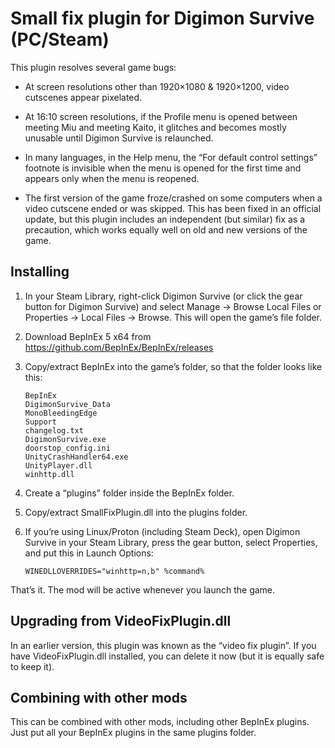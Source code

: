 Small fix plugin for Digimon Survive (PC/Steam)
===============================================

This plugin resolves several game bugs:

  * At screen resolutions other than 1920×1080 & 1920×1200,
    video cutscenes appear pixelated.

  * At 16:10 screen resolutions, if the Profile menu is opened
    between meeting Miu and meeting Kaito, it glitches and
    becomes mostly unusable until Digimon Survive is relaunched.

  * In many languages, in the Help menu, the “For default control
    settings” footnote is invisible when the menu is opened for
    the first time and appears only when the menu is reopened.

  * The first version of the game froze/crashed on some computers
    when a video cutscene ended or was skipped. This has been
    fixed in an official update, but this plugin includes
    an independent (but similar) fix as a precaution, which
    works equally well on old and new versions of the game.


Installing
----------

 1. In your Steam Library, right-click Digimon Survive (or click the gear
    button for Digimon Survive) and select Manage → Browse Local Files
    or Properties → Local Files → Browse. This will open the game’s
    file folder.

 2. Download BepInEx 5 x64 from https://github.com/BepInEx/BepInEx/releases

 3. Copy/extract BepInEx into the game’s folder,
    so that the folder looks like this:

        BepInEx
        DigimonSurvive_Data
        MonoBleedingEdge
        Support
        changelog.txt
        DigimonSurvive.exe
        doorstop_config.ini
        UnityCrashHandler64.exe
        UnityPlayer.dll
        winhttp.dll

 4. Create a “plugins” folder inside the BepInEx folder.

 5. Copy/extract SmallFixPlugin.dll into the plugins folder.

 6. If you’re using Linux/Proton (including Steam Deck), open Digimon Survive
    in your Steam Library, press the gear button, select Properties, and put
    this in Launch Options:

        WINEDLLOVERRIDES="winhttp=n,b" %command%

That’s it. The mod will be active whenever you launch the game.


Upgrading from VideoFixPlugin.dll
---------------------------------

In an earlier version, this plugin was known as the “video fix plugin”.
If you have VideoFixPlugin.dll installed, you can delete it now
(but it is equally safe to keep it).


Combining with other mods
-------------------------

This can be combined with other mods, including other BepInEx plugins.
Just put all your BepInEx plugins in the same plugins folder.